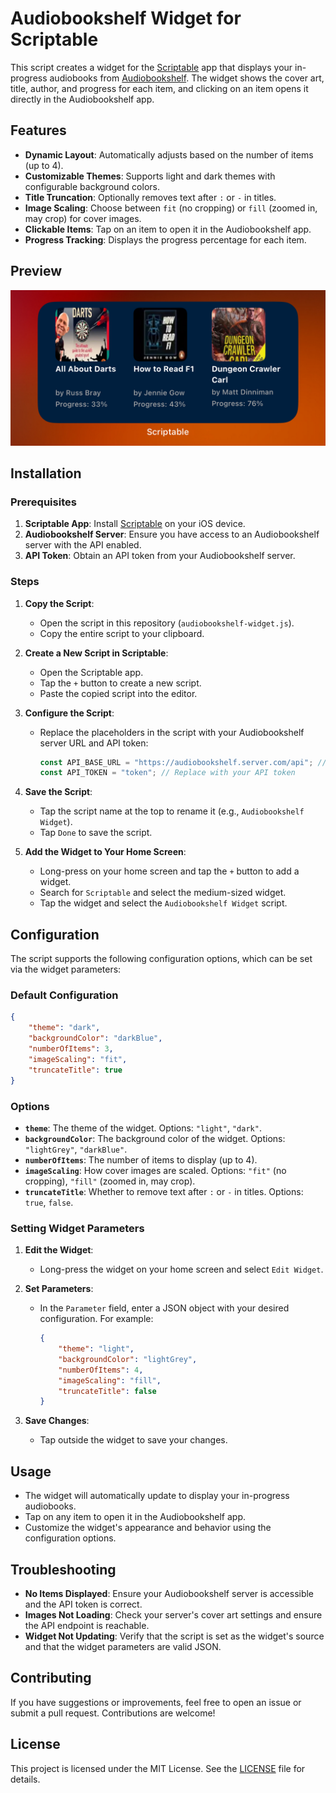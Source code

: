 # Audiobookshelf Widget for Scriptable

This script creates a widget for the [Scriptable](https://scriptable.app/) app that displays your in-progress audiobooks from [Audiobookshelf](https://www.audiobookshelf.org/). The widget shows the cover art, title, author, and progress for each item, and clicking on an item opens it directly in the Audiobookshelf app.

## Features

- **Dynamic Layout**: Automatically adjusts based on the number of items (up to 4).
- **Customizable Themes**: Supports light and dark themes with configurable background colors.
- **Title Truncation**: Optionally removes text after `:` or `-` in titles.
- **Image Scaling**: Choose between `fit` (no cropping) or `fill` (zoomed in, may crop) for cover images.
- **Clickable Items**: Tap on an item to open it in the Audiobookshelf app.
- **Progress Tracking**: Displays the progress percentage for each item.

## Preview

![alt text](https://github.com/0507spc/ScriptStore/blob/82360b1e7ffcf07b0315066fd17e68dcee9b4ceb/Widgets/ASBProgress/example.jpeg?raw=true)

## Installation

### Prerequisites

1. **Scriptable App**: Install [Scriptable](https://scriptable.app/) on your iOS device.
2. **Audiobookshelf Server**: Ensure you have access to an Audiobookshelf server with the API enabled.
3. **API Token**: Obtain an API token from your Audiobookshelf server.

### Steps

1. **Copy the Script**:
   - Open the script in this repository (`audiobookshelf-widget.js`).
   - Copy the entire script to your clipboard.

2. **Create a New Script in Scriptable**:
   - Open the Scriptable app.
   - Tap the `+` button to create a new script.
   - Paste the copied script into the editor.

3. **Configure the Script**:
   - Replace the placeholders in the script with your Audiobookshelf server URL and API token:
     ```javascript
     const API_BASE_URL = "https://audiobookshelf.server.com/api"; // Replace with your server URL
     const API_TOKEN = "token"; // Replace with your API token
     ```

4. **Save the Script**:
   - Tap the script name at the top to rename it (e.g., `Audiobookshelf Widget`).
   - Tap `Done` to save the script.

5. **Add the Widget to Your Home Screen**:
   - Long-press on your home screen and tap the `+` button to add a widget.
   - Search for `Scriptable` and select the medium-sized widget.
   - Tap the widget and select the `Audiobookshelf Widget` script.

## Configuration

The script supports the following configuration options, which can be set via the widget parameters:

### Default Configuration

```json
{
    "theme": "dark",
    "backgroundColor": "darkBlue",
    "numberOfItems": 3,
    "imageScaling": "fit",
    "truncateTitle": true
}
```

### Options

- **`theme`**: The theme of the widget. Options: `"light"`, `"dark"`.
- **`backgroundColor`**: The background color of the widget. Options: `"lightGrey"`, `"darkBlue"`.
- **`numberOfItems`**: The number of items to display (up to 4).
- **`imageScaling`**: How cover images are scaled. Options: `"fit"` (no cropping), `"fill"` (zoomed in, may crop).
- **`truncateTitle`**: Whether to remove text after `:` or `-` in titles. Options: `true`, `false`.

### Setting Widget Parameters

1. **Edit the Widget**:
   - Long-press the widget on your home screen and select `Edit Widget`.

2. **Set Parameters**:
   - In the `Parameter` field, enter a JSON object with your desired configuration. For example:
     ```json
     {
         "theme": "light",
         "backgroundColor": "lightGrey",
         "numberOfItems": 4,
         "imageScaling": "fill",
         "truncateTitle": false
     }
     ```

3. **Save Changes**:
   - Tap outside the widget to save your changes.

## Usage

- The widget will automatically update to display your in-progress audiobooks.
- Tap on any item to open it in the Audiobookshelf app.
- Customize the widget's appearance and behavior using the configuration options.

## Troubleshooting

- **No Items Displayed**: Ensure your Audiobookshelf server is accessible and the API token is correct.
- **Images Not Loading**: Check your server's cover art settings and ensure the API endpoint is reachable.
- **Widget Not Updating**: Verify that the script is set as the widget's source and that the widget parameters are valid JSON.

## Contributing

If you have suggestions or improvements, feel free to open an issue or submit a pull request. Contributions are welcome!

## License

This project is licensed under the MIT License. See the [LICENSE](LICENSE) file for details.
